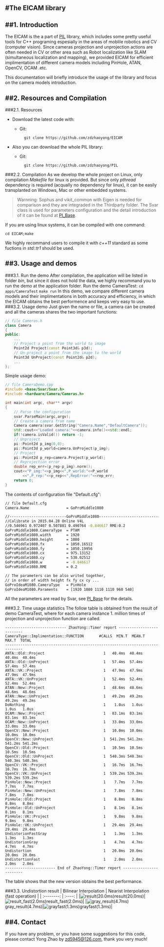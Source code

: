 #The EICAM library
------------------------------------------------------------------------------

##1. Introduction
------------------------------------------------------------------------------
The EICAM is the a part of [PIL](https://github.com/zdzhaoyong/PIL) library, which includes some pretty useful tools for C++ programing espesially in the areas of moblile robotics and CV (computer vision). Since cameras projection and unprojection actions are often needed in CV or other area such as Robot localization like SLAM (simultaneous localization and mapping), we provided EICAM for efficient implimentation of different camera models including PinHole, ATAN, OpenCV, OCAM .etc.

This documentation will briefly introduce the usage of the library and focus on the camera models introduction.

##2. Resources and Compilation
------------------------------------------------------------------------------
###2.1. Resources
  * Download the latest code with: 
    * Git: 
    
            git clone https://github.com/zdzhaoyong/EICAM
  * Also you can download the whole PIL library: 
    * Git: 
    
            git clone https://github.com/zdzhaoyong/PIL

###2.2. Compilation
As we develop the whole project on Linux, only compilation *Makefile* for linux is provided. But since only *pthread* dependency is required (acqually no dependency for linux), it can be easily transplanted on Windows, Mac or other embedded systems.
> Warnning: Sophus and vikit_common with Eigen is needed for comparison and they are integraded in the Thirdparty folder. The Svar class is used for parameters configuration and the detail introduction of it can be found at  [PI_Base](http://zhaoyong.adv-ci.com/pibase/).

If you are using linux systems, it can be compiled with one command:

    cd EICAM;make

We highly recommand users to compile it with *c++11* standard as some fuctions in *std::tr1* should be used.


##3. Usage and demos
------------------------------------------------------------------------------
###3.1. Run the demo
After compilation, the application will be listed in folder *bin*, but since it does not hold the data, we highly recommand you to run the demo at the application folder.
Run the demo CameraTest:
`cd apps/CameraTest`
`make run`
In this demo, we compare different camera models and their implimentations in both accuracy and efficiency, in which the EICAM obtains the best performence and keeps very easy to use. 
###3.2. Usage demo
Just given the name or file, a camera can be created and all the cameras shares the two important functions: 
```cpp
// file Cameras.h
class Camera
{
public: 
    ...
    // Project a point from the world to image
    Point2d Project(const Point3d& p3d);
    // Un-project a point from the image to the world
    Point3d UnProject(const Point2d& p2d);
    ...
};
```
Simple usage demo:
```cpp
// file CameraDemo.cpp
#include <base/Svar/Svar.h>
#include <hardware/Camera/Cameras.h>

int main(int argc, char** argv)
{
    // Parse the configuration
    svar.ParseMain(argc,argv);
    // Create a camera from name
    Camera camera(svar.GetString("Camera.Name","DefaultCamera"));
    std::cout<<"Loaded camera:"<<camera.info()<<std::endl;
    if(!camera.isValid()) return -1;
    // Unproject 
    pi::Point2d p_img(0,0);
    pi::Point3d p_world=camera.UnProject(p_img);
    // Project
    pi::Point2d p_rep=camera.Project(p_world);
    // Reprojection error
    double rep_err=(p_rep-p_img).norm();
    cout<<"P_img:"<<p_img<<",P_world:"<<P_world
        <<",P_rep:"<<p_rep<<",RepError:"<<rep_err;
    return 0;
}
```
The contents of configuration file "Default.cfg":
```bash
// file Default.cfg
Camera.Name                 = GoProMiddle1080

//--------------------------GoProMiddle1080-------------------------------------
//Calibrate in 2015.04.28 Online V4L
//0.546961 0.972407 0.507881 0.490764 -0.846617 RME:0.2
GoProMiddle1080.CameraType  = PTAM
GoProMiddle1080.width       = 1920
GoProMiddle1080.height      = 1080
GoProMiddle1080.fx          = 1050.16512
GoProMiddle1080.fy          = 1050.19956
GoProMiddle1080.cx          = 975.13152
GoProMiddle1080.cy          = 530.02512
GoProMiddle1080.w           = -0.846617
GoProMiddle1080.RME         = 0.2

// The parameters can be also writed together, 
// in order of width height fx fy cx cy ...
GoProIdeaM1080.CameraType   = PinHole
GoProIdeaM1080.Paraments    = [1920 1080 1110 1110 960 540]
```
All the parameters are read by Svar, see [PI_Base](http://zhaoyong.adv-ci.com/pibase/) for the details.

###3.2. Time usage statistics
The follow table is obtained from the result of demo CameraTest, where for each camera instance 1. million times of projection and unprojection function are called. 
```
---------------------------- ZhaoYong::Timer report --------------------------
CameraType::Implimentation::FUNCTION       #CALLS  MIN.T  MEAN.T  MAX.T  TOTAL 
------------------------------------------------------------------------------
ANTA::Old::Project                           1   40.4ms  40.4ms  40.4ms  40.4ms
ANTA::Old::UnProject                         1   57.4ms  57.4ms  57.4ms  57.4ms
ANTA::VK::Project                            1   47.9ms  47.9ms  47.9ms  47.9ms
ANTA::VK::UnProject                          1   52.4ms  52.4ms  52.4ms  52.4ms
ATAN::New::Project                           1   48.6ms  48.6ms  48.6ms  48.6ms
ATAN::New::UnProject                         1   49.2ms  49.2ms  49.2ms  49.2ms
DoNothing                                    1    1.0us   1.0us   1.0us   1.0us
OCAM::New::Project                           1   83.1ms  83.1ms  83.1ms  83.1ms
OCAM::New::UnProject                         1   33.0ms  33.0ms  33.0ms  33.0ms
OpenCV::New::Project                         1   10.0ms  10.0ms  10.0ms  10.0ms
OpenCV::New::UnProject                       1  541.2ms 541.2ms 541.2ms 541.2ms
OpenCV::Old::Project                         1   10.5ms  10.5ms  10.5ms  10.5ms
OpenCV::Old::UnProject                       1  540.3ms 540.3ms 540.3ms 540.3ms
OpenCV::VK::Project                          1   16.7ms  16.7ms  16.7ms  16.7ms
OpenCV::VK::UnProject                        1  539.2ms 539.2ms 539.2ms 539.2ms
PinHole::New::Project                        1    7.7ms   7.7ms   7.7ms   7.7ms
PinHole::New::UnProject                      1    7.8ms   7.8ms   7.8ms   7.8ms
PinHole::Old::Project                        1    8.8ms   8.8ms   8.8ms   8.8ms
PinHole::Old::UnProject                      1    8.1ms   8.1ms   8.1ms   8.1ms
PinHole::VK::Project                         1    9.8ms   9.8ms   9.8ms   9.8ms
PinHole::VK::UnProject                       1   29.4ms  29.4ms  29.4ms  29.4ms
UndistorionFastGray                          1    1.3ms   1.3ms   1.3ms   1.3ms
UndistorionGray                              1    4.7ms   4.7ms   4.7ms   4.7ms
Undistortion                                 1   20.0ms  20.0ms  20.0ms  20.0ms
UndistortionFast                             1    2.0ms   2.0ms   2.0ms   2.0ms
----------------------- End of ZhaoYong::Timer report ------------------------
```
The table shows that the new version obtains the best performance.

###3.3. Undistortion result
| Bilinear Interpolation   | Nearist Interpolation (fast operation)  |
| :--------:   | :----:  |
|![result(20.0ms)](./apps/CameraTest/result.jpg)result(20.0ms)|![result_fast(2.0ms)](./apps/CameraTest/result_fast.jpg)result_fast(2.0ms)|
|![gray_result(4.7ms)](./apps/CameraTest/gray_result.jpg)gray_result(4.7ms)|![grayfast(1.3ms)](./apps/CameraTest/grayfast.jpg)grayfast(1.3ms)|


##4. Contact
------------------------------------------------------------------------------
If you have any problem, or you have some suggestions for this code, 
please contact Yong Zhao by zd5945@126.com, thank you very much!
